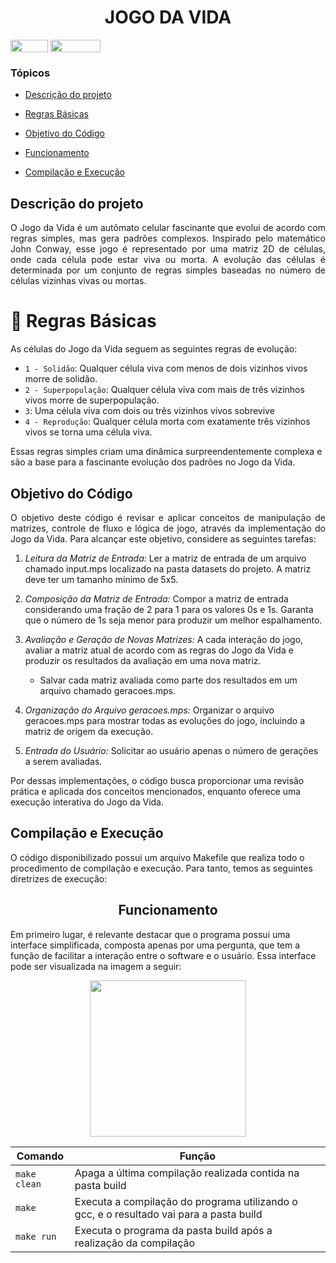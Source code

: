 <h1 align="center"> JOGO DA VIDA </h1>

</div>

<div style="display: inline-block;">
<img align="center" height="20px" width="60px" src="https://img.shields.io/badge/C%2B%2B-00599C?style=for-the-badge&logo=c%2B%2B&logoColor=white"/> 
<img align="center" height="20px" width="80px" src="https://img.shields.io/badge/Made%20for-VSCode-1f425f.svg"/> 
</a> 
</div>



### Tópicos 

- [Descrição do projeto](#descrição-do-projeto)

- [Regras Básicas](#regras-básicas)

- [Objetivo do Código](#objetivo-do-código)
  
- [Funcionamento](#funcionamento)


- [Compilação e Execução](#compilação-e-execução)

## Descrição do projeto 

<p align="justify">
 O Jogo da Vida é um autômato celular fascinante que evolui de acordo com regras simples, mas gera padrões complexos. Inspirado pelo matemático John Conway, esse jogo é representado por uma matriz 2D de células, onde cada célula pode estar viva ou morta. A evolução das células é determinada por um conjunto de regras simples baseadas no número de células vizinhas vivas ou mortas.

 # :hammer: Regras Básicas
 As células do Jogo da Vida seguem as seguintes regras de evolução:
- `1 - Solidão`: Qualquer célula viva com menos de dois vizinhos vivos morre de solidão.
- `2 - Superpopulação`: Qualquer célula viva com mais de três vizinhos vivos morre de superpopulação.
- `3`: Uma célula viva com dois ou três vizinhos vivos sobrevive
- `4 - Reprodução`: Qualquer célula morta com exatamente três vizinhos vivos se torna uma célula viva.

  
Essas regras simples criam uma dinâmica surpreendentemente complexa e são a base para a fascinante evolução dos padrões no Jogo da Vida.

## Objetivo do Código
<p align="justify">
O objetivo deste código é revisar e aplicar conceitos de manipulação de matrizes, controle de fluxo e lógica de jogo, através da implementação do Jogo da Vida. Para alcançar este objetivo, considere as seguintes tarefas:
 
1. *Leitura da Matriz de Entrada:* Ler a matriz de entrada de um arquivo chamado input.mps localizado na pasta datasets do projeto. A matriz deve ter um tamanho mínimo de 5x5.
   
2. *Composição da Matriz de Entrada:* Compor a matriz de entrada considerando uma fração de 2 para 1 para os valores 0s e 1s. Garanta que o número de 1s seja menor para produzir um melhor espalhamento.
   
3. *Avaliação e Geração de Novas Matrizes:* A cada interação do jogo, avaliar a matriz atual de acordo com as regras do Jogo da Vida e produzir os resultados da avaliação em uma nova matriz.
      - Salvar cada matriz avaliada como parte dos resultados em um arquivo chamado geracoes.mps.
  
4. *Organização do Arquivo geracoes.mps:* Organizar o arquivo geracoes.mps para mostrar todas as evoluções do jogo, incluindo a matriz de origem da execução.
   
5. *Entrada do Usuário:* Solicitar ao usuário apenas o número de gerações a serem avaliadas.

Por dessas implementações, o código busca proporcionar uma revisão prática e aplicada dos conceitos mencionados, enquanto oferece uma execução interativa do Jogo da Vida.

## Compilação e Execução

O código disponibilizado possui um arquivo Makefile que realiza todo o procedimento de compilação e execução. Para tanto, temos as seguintes diretrizes de execução:

 <h2 align="center"> Funcionamento </h2>
      <p>
Em primeiro lugar, é relevante destacar que o programa possui uma interface simplificada, composta apenas por uma pergunta, que tem a função de facilitar a interação entre o software e o usuário. Essa interface pode ser visualizada na imagem a seguir:
  <p align="center">
  <img height="250rem" src="/imgs/menu.png">
          </p>
       
| Comando                |  Função                                                                                           |                     
| -----------------------| ------------------------------------------------------------------------------------------------- |
|  `make clean`          | Apaga a última compilação realizada contida na pasta build                                        |
|  `make`                | Executa a compilação do programa utilizando o gcc, e o resultado vai para a pasta build           |
|  `make run`            | Executa o programa da pasta build após a realização da compilação                                 |

